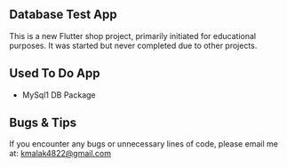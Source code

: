 ## Database Test App
This is a new Flutter shop project, primarily initiated for educational purposes. It was started but never completed due to other projects.

## Used To Do App
- MySql1 DB Package

## Bugs & Tips
If you encounter any bugs or unnecessary lines of code, please email me at: kmalak4822@gmail.com
